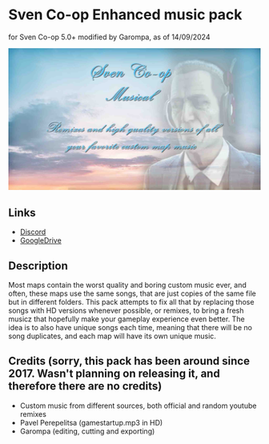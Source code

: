 # Sven Co-op Enhanced music pack
for Sven Co-op 5.0+ modified by Garompa, as of 14/09/2024

![musicpack](https://github.com/GarompaEstomper/Sven_Musical_Remixes/blob/main/musicpack.jpg)

## Links

- [Discord](https://discord.com/channels/170051548284583937/1308562116948656228)
- [GoogleDrive](https://drive.google.com/file/d/1OqeS91lZmrZjOpsOGqk1fe2i6oLt0BCC/view?usp=sharing)


## Description

Most maps contain the worst quality and boring custom music ever, and often, these maps use the same songs, that are just copies of the same file but in different folders. 
This pack attempts to fix all that by replacing those songs with HD versions whenever possible, or remixes, to bring a fresh musicz that hopefully make your gameplay experience even better. The idea is to also have unique songs each time, meaning that there will be no song duplicates, and each map will have its own unique music.


## Credits (sorry, this pack has been around since 2017. Wasn't planning on releasing it, and therefore there are no credits)

- Custom music from different sources, both official and random youtube remixes
- Pavel Perepelitsa (gamestartup.mp3 in HD)
- Garompa (editing, cutting and exporting)
